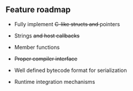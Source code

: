 ## Feature roadmap

- Fully implement <s> C-like structs and </s> pointers

- Strings <s> and host callbacks </s>

- Member functions

- <s> Proper compiler interface </s>

- Well defined bytecode format for serialization  

- Runtime integration mechanisms
